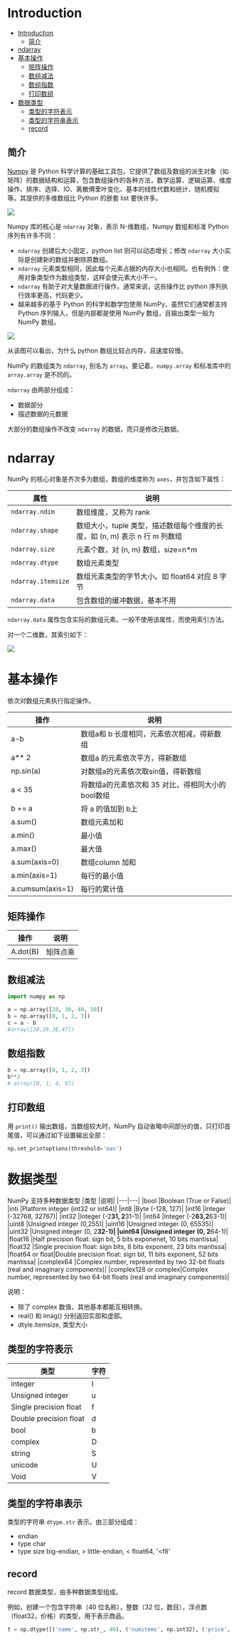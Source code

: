 # Introduction

- [Introduction](#introduction)
  - [简介](#%e7%ae%80%e4%bb%8b)
- [ndarray](#ndarray)
- [基本操作](#%e5%9f%ba%e6%9c%ac%e6%93%8d%e4%bd%9c)
  - [矩阵操作](#%e7%9f%a9%e9%98%b5%e6%93%8d%e4%bd%9c)
  - [数组减法](#%e6%95%b0%e7%bb%84%e5%87%8f%e6%b3%95)
  - [数组指数](#%e6%95%b0%e7%bb%84%e6%8c%87%e6%95%b0)
  - [打印数组](#%e6%89%93%e5%8d%b0%e6%95%b0%e7%bb%84)
- [数据类型](#%e6%95%b0%e6%8d%ae%e7%b1%bb%e5%9e%8b)
  - [类型的字符表示](#%e7%b1%bb%e5%9e%8b%e7%9a%84%e5%ad%97%e7%ac%a6%e8%a1%a8%e7%a4%ba)
  - [类型的字符串表示](#%e7%b1%bb%e5%9e%8b%e7%9a%84%e5%ad%97%e7%ac%a6%e4%b8%b2%e8%a1%a8%e7%a4%ba)
  - [record](#record)

## 简介

[Numpy](https://github.com/numpy/numpy) 是 Python 科学计算的基础工具包，它提供了数组及数组的派生对象（如矩阵）的数据结构和运算，包含数组操作的各种方法，数学运算、逻辑运算、维度操作、排序、选择、IO、离散傅里叶变化、基本的线性代数和统计、随机模拟等。其提供的多维数组比 Python 的嵌套 list 要快许多。

![](images/2019-09-04-22-25-13.png)

Numpy 库的核心是 `ndarray` 对象，表示 N-维数组，Numpy 数组和标准 Python 序列有许多不同：

- `ndarray` 创建后大小固定，python list 则可以动态增长；修改 `ndarray` 大小实际是创建新的数组并删除原数组。
- `ndarray` 元素类型相同，因此每个元素占据的内存大小也相同。也有例外：使用对象类型作为数组类型，这样会使元素大小不一。
- `ndarray` 有助于对大量数据进行操作。通常来说，这些操作比 python 序列执行效率更高，代码更少。
- 越来越多的基于 Python 的科学和数学包使用 NumPy，虽然它们通常都支持 Python 序列输入，但是内部都是使用 NumPy 数组，且输出类型一般为 NumPy 数组。

![](images/2019-09-04-22-27-56.png)

从该图可以看出，为什么 python 数组比较占内存，且速度较慢。

NumPy 的数组类为 `ndarray`, 别名为 `array`。要记着，`numpy.array` 和标准库中的 `array.array` 是不同的。

`ndarray` 由两部分组成：
- 数据部分
- 描述数据的元数据

大部分的数组操作不改变 `ndarray` 的数据，而只是修改元数据。

# ndarray
NumPy 的核心对象是齐次多为数组，数组的维度称为 `axes`，并包含如下属性：

|属性|说明|
|---|---|
|`ndarray.ndim`|数组维度，又称为 rank|
|`ndarray.shape`|数组大小，tuple 类型，描述数组每个维度的长度，如 (n, m) 表示 n 行 m 列数组|
|`ndarray.size`|元素个数，对 (n, m) 数组，size=n*m|
|`ndarray.dtype`|数组元素类型|
|`ndarray.itemsize`|数组元素类型的字节大小。如 float64 对应 8 字节|
|`ndarray.data`|包含数组的缓冲数据，基本不用|

`ndarray.data` 属性包含实际的数组元素。一般不使用该属性，而使用索引方法。

对一个二维数，其索引如下：

![](images/2019-09-04-22-31-31.png)

# 基本操作
依次对数组元素执行指定操作。

|操作|说明	|
|---|---|
|a-b	|数组a和 b 长度相同，元素依次相减，得新数组|
|a** 2	|数组a 的元素依次平方，得新数组|
|np.sin(a)|对数组a的元素依次取sin值，得新数组|
|a < 35	|将数组a的元素依次和 35 对比，得相同大小的bool数组|
|b += a	|将 a 的值加到 b上|
|a.sum()|数组元素加和|
|a.min()|最小值|
|a.max()|最大值|
|a.sum(axis=0)|数组column 加和|
|a.min(axis=1)|每行的最小值|
|a.cumsum(axis=1)|每行的累计值|


## 矩阵操作

|操作|说明|
|---|---|
|A.dot(B)|矩阵点乘|


## 数组减法
```py
import numpy as np

a = np.array([20, 30, 40, 50])
b = np.array([0, 1, 2, 3])
c = a - b
#array([20,29,38,47])
```

## 数组指数
```py
b = np.array([0, 1, 2, 3])
b**2
# array([0, 1, 4, 9])
```

## 打印数组
用 `print()` 输出数组，当数组较大时，NumPy 自动省略中间部分的值，只打印首尾值，可以通过如下设置输出全部：
```py
np.set_printoptions(threshold='nan')
```

# 数据类型
NumPy 支持多种数据类型
|类型	|说明|
|---|---|
|bool	|Boolean (True or False)|
|inti	|Platform integer (int32 or int64)|
|int8	|Byte (-128, 127)|
|int16	|Integer (-32768, 32767)|
|int32	|Integer (-2**31, 2**31-1)|
|int64	|Integer (-2**63,2**63-1)|
|uint8	|Unsigned integer (0,255)|
|uint16	|Unsigned integer (0, 65535)|
|uint32	|Unsigned integer (0, 2**32-1)|
|uint64	|Unsigned integer (0, 2**64-1)|
|float16	|Half precision float: sign bit, 5 bits exponenet, 10 bits mantissa|
|float32	|Single precision float: sign bits, 8 bits exponent, 23 bits mantissa|
|float64 or float|Double precision float: sign bit, 11 bits exponent, 52 bits mantissa|
|complex64	|Complex number, represented by two 32-bit floats (real and imaginary components)|
|complex128 or complex|Complex number, represented by two 64-bit floats (real and imaginary components)|

说明：
- 除了 complex 数值，其他基本都能互相转换。
- real() 和 imag() 分别返回实部和虚部。
- dtyle.itemsize, 类型大小


## 类型的字符表示
|类型|字符|
|---|---|
|integer|I|
|Unsigned integer|u|
|Single precision float|f|
|Double precision float|d|
|bool|b|
|complex|D|
|string|S|
|unicode|U|
|Void|V|

## 类型的字符串表示
类型的字符串 `dtype.str` 表示。由三部分组成：
- endian
- type char
- type size
big-endian, >
little-endian, <
float64, '<f8'

## record
record 数据类型，由多种数据类型组成。

例如，创建一个包含字符串（40 位名称），整数（32 位，数目），浮点数（float32，价格）的类型，用于表示商品。

```py
t = np.dtype([('name', np.str_, 40), ('numitems', np.int32), ('price', np.float32)])
```